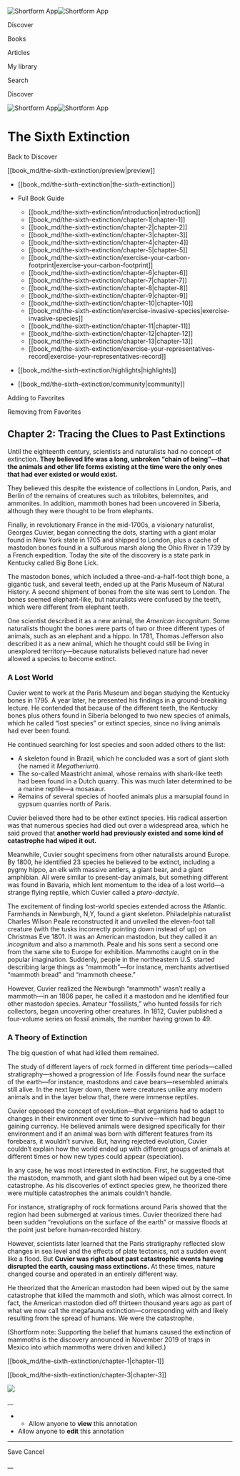 ![Shortform App](/img/logo.36a2399e.svg)![Shortform App](/img/logo-dark.70c1b072.svg)

Discover

Books

Articles

My library

Search

Discover

![Shortform App](/img/logo.36a2399e.svg)![Shortform App](/img/logo-dark.70c1b072.svg)

# The Sixth Extinction

Back to Discover

[[book_md/the-sixth-extinction/preview|preview]]

  * [[book_md/the-sixth-extinction|the-sixth-extinction]]
  * Full Book Guide

    * [[book_md/the-sixth-extinction/introduction|introduction]]
    * [[book_md/the-sixth-extinction/chapter-1|chapter-1]]
    * [[book_md/the-sixth-extinction/chapter-2|chapter-2]]
    * [[book_md/the-sixth-extinction/chapter-3|chapter-3]]
    * [[book_md/the-sixth-extinction/chapter-4|chapter-4]]
    * [[book_md/the-sixth-extinction/chapter-5|chapter-5]]
    * [[book_md/the-sixth-extinction/exercise-your-carbon-footprint|exercise-your-carbon-footprint]]
    * [[book_md/the-sixth-extinction/chapter-6|chapter-6]]
    * [[book_md/the-sixth-extinction/chapter-7|chapter-7]]
    * [[book_md/the-sixth-extinction/chapter-8|chapter-8]]
    * [[book_md/the-sixth-extinction/chapter-9|chapter-9]]
    * [[book_md/the-sixth-extinction/chapter-10|chapter-10]]
    * [[book_md/the-sixth-extinction/exercise-invasive-species|exercise-invasive-species]]
    * [[book_md/the-sixth-extinction/chapter-11|chapter-11]]
    * [[book_md/the-sixth-extinction/chapter-12|chapter-12]]
    * [[book_md/the-sixth-extinction/chapter-13|chapter-13]]
    * [[book_md/the-sixth-extinction/exercise-your-representatives-record|exercise-your-representatives-record]]
  * [[book_md/the-sixth-extinction/highlights|highlights]]
  * [[book_md/the-sixth-extinction/community|community]]



Adding to Favorites 

Removing from Favorites 

## Chapter 2: Tracing the Clues to Past Extinctions

Until the eighteenth century, scientists and naturalists had no concept of extinction. **They believed life was a long, unbroken “chain of being”—that the animals and other life forms existing at the time were the only ones that had ever existed or would exist.**

They believed this despite the existence of collections in London, Paris, and Berlin of the remains of creatures such as trilobites, belemnites, and ammonites. In addition, mammoth bones had been uncovered in Siberia, although they were thought to be from elephants.

Finally, in revolutionary France in the mid-1700s, a visionary naturalist, Georges Cuvier, began connecting the dots, starting with a giant molar found in New York state in 1705 and shipped to London, plus a cache of mastodon bones found in a sulfurous marsh along the Ohio River in 1739 by a French expedition. Today the site of the discovery is a state park in Kentucky called Big Bone Lick.

The mastodon bones, which included a three-and-a-half-foot thigh bone, a gigantic tusk, and several teeth, ended up at the Paris Museum of Natural History. A second shipment of bones from the site was sent to London. The bones seemed elephant-like, but naturalists were confused by the teeth, which were different from elephant teeth.

One scientist described it as a new animal, the _American incognitum_. Some naturalists thought the bones were parts of two or three different types of animals, such as an elephant and a hippo. In 1781, Thomas Jefferson also described it as a new animal, which he thought could still be living in unexplored territory—because naturalists believed nature had never allowed a species to become extinct.

### A Lost World

Cuvier went to work at the Paris Museum and began studying the Kentucky bones in 1795. A year later, he presented his findings in a ground-breaking lecture. He contended that because of the different teeth, the Kentucky bones plus others found in Siberia belonged to two new species of animals, which he called “lost species” or extinct species, since no living animals had ever been found.

He continued searching for lost species and soon added others to the list:

  * A skeleton found in Brazil, which he concluded was a sort of giant sloth (he named it _Megatherium_).
  * The so-called Maastricht animal, whose remains with shark-like teeth had been found in a Dutch quarry. This was much later determined to be a marine reptile—a mosasaur.
  * Remains of several species of hoofed animals plus a marsupial found in gypsum quarries north of Paris.



Cuvier believed there had to be other extinct species. His radical assertion was that numerous species had died out over a widespread area, which he said proved that **another world had previously existed and some kind of catastrophe had wiped it out.**

Meanwhile, Cuvier sought specimens from other naturalists around Europe. By 1800, he identified 23 species he believed to be extinct, including a pygmy hippo, an elk with massive antlers, a giant bear, and a giant amphibian. All were similar to present-day animals, but something different was found in Bavaria, which lent momentum to the idea of a lost world—a strange flying reptile, which Cuvier called a _ptero-dactyle_.

The excitement of finding lost-world species extended across the Atlantic. Farmhands in Newburgh, N,Y, found a giant skeleton. Philadelphia naturalist Charles Wilson Peale reconstructed it and unveiled the eleven-foot tall creature (with the tusks incorrectly pointing down instead of up) on Christmas Eve 1801. It was an American mastodon, but they called it an _incognitum_ and also a mammoth. Peale and his sons sent a second one from the same site to Europe for exhibition. Mammoths caught on in the popular imagination. Suddenly, people in the northeastern U.S. started describing large things as “mammoth”—for instance, merchants advertised “mammoth bread” and “mammoth cheese.”

However, Cuvier realized the Newburgh “mammoth” wasn’t really a mammoth—in an 1806 paper, he called it a mastodon and he identified four other mastodon species. Amateur “fossilists,” who hunted fossils for rich collectors, began uncovering other creatures. In 1812, Cuvier published a four-volume series on fossil animals, the number having grown to 49.

### A Theory of Extinction

The big question of what had killed them remained.

The study of different layers of rock formed in different time periods—called stratigraphy—showed a progression of life. Fossils found near the surface of the earth—for instance, mastodons and cave bears—resembled animals still alive. In the next layer down, there were creatures unlike any modern animals and in the layer below that, there were immense reptiles.

Cuvier opposed the concept of evolution—that organisms had to adapt to changes in their environment over time to survive—which had begun gaining currency. He believed animals were designed specifically for their environment and if an animal was born with different features from its forebears, it wouldn’t survive. But, having rejected evolution, Cuvier couldn’t explain how the world ended up with different groups of animals at different times or how new types could appear (speciation).

In any case, he was most interested in extinction. First, he suggested that the mastodon, mammoth, and giant sloth had been wiped out by a one-time catastrophe. As his discoveries of extinct species grew, he theorized there were multiple catastrophes the animals couldn’t handle.

For instance, stratigraphy of rock formations around Paris showed that the region had been submerged at various times. Cuvier theorized there had been sudden “revolutions on the surface of the earth” or massive floods at the point just before human-recorded history.

However, scientists later learned that the Paris stratigraphy reflected slow changes in sea level and the effects of plate tectonics, not a sudden event like a flood. But **Cuvier was right about past catastrophic events having disrupted the earth, causing mass extinctions.** At these times, nature changed course and operated in an entirely different way.

He theorized that the American mastodon had been wiped out by the same catastrophe that killed the mammoth and sloth, which was almost correct. In fact, the American mastodon died off thirteen thousand years ago as part of what we now call the megafauna extinction—corresponding with and likely resulting from the spread of humans. We were the catastrophe.

(Shortform note: Supporting the belief that humans caused the extinction of mammoths is the discovery announced in November 2019 of traps in Mexico into which mammoths were driven and killed.)

[[book_md/the-sixth-extinction/chapter-1|chapter-1]]

[[book_md/the-sixth-extinction/chapter-3|chapter-3]]

![](https://bat.bing.com/action/0?ti=56018282&Ver=2&mid=812ceaa5-289d-46a8-a168-d628f0bbbb2c&sid=1711133063fa11eebdec89a8b8ae3bbc&vid=171147a063fa11eea7440fcfeb230d96&vids=0&msclkid=N&pi=0&lg=en-US&sw=800&sh=600&sc=24&nwd=1&tl=Shortform%20%7C%20Book&p=https%3A%2F%2Fwww.shortform.com%2Fapp%2Fbook%2Fthe-sixth-extinction%2Fchapter-2&r=&lt=326&evt=pageLoad&sv=1&rn=333254)

__

  *   * Allow anyone to **view** this annotation
  * Allow anyone to **edit** this annotation



* * *

Save Cancel

__



